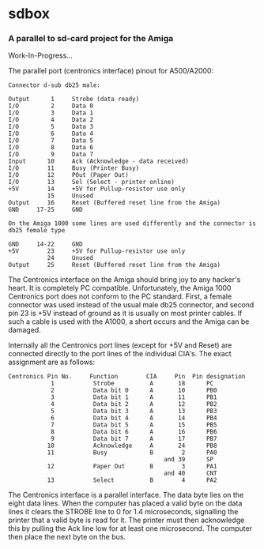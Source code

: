 # sdbox
### A parallel to sd-card project for the Amiga

Work-In-Progress...

The parallel port (centronics interface) pinout for A500/A2000: 

    Connector d-sub db25 male:

    Output      1     Strobe (data ready)
    I/O         2     Data 0
    I/O         3     Data 1
    I/O         4     Data 2
    I/O         5     Data 3
    I/O         6     Data 4
    I/O         7     Data 5
    I/O         8     Data 6
    I/O         9     Data 7
    Input      10     Ack (Acknowledge - data received)
    I/O        11     Busy (Printer Busy)
    I/O        12     POut (Paper Out)
    I/O        13     Sel (Select - printer online)
    +5V        14     +5V for Pullup-resistor use only
               15     Unused
    Output     16     Reset (Buffered reset line from the Amiga)
    GND     17-25     GND
    
    On the Amiga 1000 some lines are used differently and the connector is db25 female type
    
    GND     14-22     GND
    +5V        23     +5V for Pullup-resistor use only
               24     Unused
    Output     25     Reset (Buffered reset line from the Amiga)
    
The Centronics interface on the Amiga should bring joy to any hacker's heart. It is completely PC compatible. Unfortunately, the Amiga 1000 Centronics port does not conform to the PC standard. First, a female connector was used instead of the usual male db25 connector, and second pin 23 is +5V instead of ground as it is usually on most printer cables. If such a cable is used with the A1000, a short occurs and the Amiga can be damaged.

Internally all the Centronics port lines (except for +5V and Reset) are connected directly to the port lines of the individual CIA's. The exact assignment are as follows:

    Centronics Pin No.     Function        CIA     Pin  Pin designation
                1           Strobe          A       18      PC
                2           Data bit 0      A       10      PB0
                3           Data bit 1      A       11      PB1
                4           Data bit 2      A       12      PB2
                5           Data bit 3      A       13      PB3
                6           Data bit 4      A       14      PB4
                7           Data bit 5      A       15      PB5
                8           Data bit 6      A       16      PB6
                9           Data bit 7      A       17      PB7
               10           Acknowledge     A       24      PB8
               11           Busy            B        2      PA0
                                                and 39      SP
               12           Paper Out       B        3      PA1
                                                and 40      CNT
               13           Select          B        4      PA2
 
 The Centronics interface is a parallel interface. The data byte lies on the eight data lines. When the computer has placed a valid byte on the data lines it clears the STROBE line to 0 for 1.4 microseconds, signalling the printer that a valid byte is read for it. The printer must then acknowledge this by pulling the Ack line low for at least one microsecond. The computer then place the next byte on the bus.
